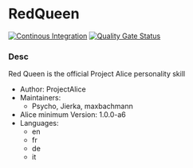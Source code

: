 # RedQueen

[![Continous Integration](https://gitlab.com/project-alice-assistant/skills/skill_RedQueen/badges/master/pipeline.svg)](https://gitlab.com/project-alice-assistant/skills/skill_RedQueen/pipelines/latest)
[![Quality Gate Status](https://sonarcloud.io/api/project_badges/measure?project=project-alice-assistant_skill_RedQueen&metric=alert_status)](https://sonarcloud.io/dashboard?id=project-alice-assistant_skill_RedQueen)

### Desc
Red Queen is the official Project Alice personality skill

- Author: ProjectAlice
- Maintainers:
  - Psycho, Jierka, maxbachmann
- Alice minimum Version: 1.0.0-a6
- Languages:
  - en
  - fr
  - de
  - it
